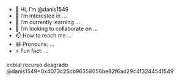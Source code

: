 - 👋 Hi, I’m @danis1549
- 👀 I’m interested in ...
- 🌱 I’m currently learning ...
- 💞️ I’m looking to collaborate on ...
- 📫 How to reach me ...
- 😄 Pronouns: ...
- ⚡ Fun fact: ...

<!---
Lagarra00/Lagarra00 is a ✨ special ✨ repository because its `README.md` (this file) appears on your GitHub profile.
You can click the Preview link to take a look at your changes.
--->enbial recurso deagrado @danis1549+0x4073c25cb96358056be82f6ad29c4f3244541549
